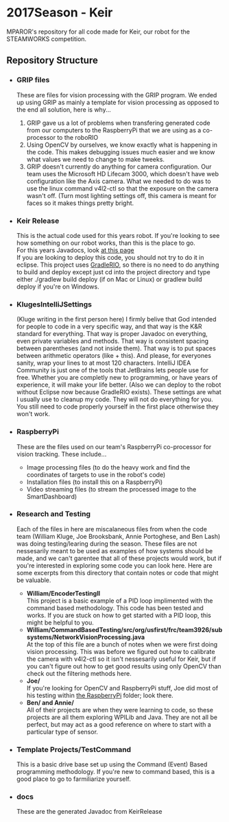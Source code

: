 # 2017Season - Keir
MPAROR's repository for all code made for Keir, our robot for the STEAMWORKS competition.

## Repository Structure
* ### GRIP files

   These are files for vision processing with the GRIP program. We ended up using GRIP as mainly a template for vision processing as opposed to the end all solution, here is why...
   1. GRIP gave us a lot of problems when transfering generated code from our computers to the RaspberryPi that we are using as a co-processor to the roboRIO
   2. Using OpenCV by ourselves, we know exactly what is happening in the code. This makes debugging issues much easier and we know what values we need to change to make tweeks.
   3. GRIP doesn't currently do anything for camera configuration. Our team uses the Microsoft HD Lifecam 3000, which doesn't have web configuration like the Axis camera. What we needed to do was to use the linux command v4l2-ctl so that the exposure on the camera wasn't off. (Turn most lighting settings off, this camera is meant for faces so it makes things pretty bright.
   
* ### Keir Release

   This is the actual code used for this years robot. If you're looking to see how something on our robot works, than this is the place to go.<br>
   For this years Javadocs, look <a href="https://mparobotics.github.io/2017Season/">at this page</a><br>
   If you are looking to deploy this code, you should not try to do it in eclipse. This project uses <a href="https://github.com/Open-RIO/GradleRIO">GradleRIO</a>, so there is no need to do anything to build and deploy except just cd into the project directory and type either ./gradlew build deploy (if on Mac or Linux) or gradlew build deploy if you're on Windows.

* ### KlugesIntelliJSettings

   (Kluge writing in the first person here) I firmly belive that God intended for people to code in a very specific way, and that way is the K&R standard for everything. That way is proper Javadoc on everything, even private variables and methods. That way is consistent spacing between parentheses (and not inside them). That way is to put spaces between arithmetic operators (like + this). And please, for everyones sanity, wrap your lines to at most 120 characters. IntelliJ IDEA Community is just one of the tools that JetBrains lets people use for free. Whether you are completly new to programming, or have years of experience, it will make your life better. (Also we can deploy to the robot without Eclipse now because GradleRIO exists). These settings are what I usually use to cleanup my code. They will not do everything for you. You still need to code properly yourself in the first place otherwise they won't work.
   
* ### RaspberryPi
   These are the files used on our team's RaspberryPi co-processor for vision tracking. These include...
   * Image processing files (to do the heavy work and find the coordinates of targets to use in the robot's code)
   * Installation files (to install this on a RaspberryPi)
   * Video streaming files (to stream the processed image to the SmartDashboard)
   
* ### Research and Testing
   Each of the files in here are miscalaneous files from when the code team (William Kluge, Joe Brooksbank, Annie Portoghese, and Ben Lash) was doing testing/learing during the season. These files are not nessesarily meant to be used as examples of how systems should be made, and we can't garentee that all of these projects would work, but if you're interested in exploring some code you can look here. Here are some excerpts from this directory that contain notes or code that might be valuable.
   * <b>William/EncoderTestingII</b><br>
      This project is a basic example of a PID loop implimented with the command based methodology. This code has been tested and works. If you are stuck on how to get started with a PID loop, this might be helpful to you.
   * <b>William/CommandBasedTesting/src/org/usfirst/frc/team3926/subsystems/NetworkVisionProcessing.java</b><br>
      At the top of this file are a bunch of notes when we were first doing vision processing. This was before we figured out how to calibrate the camera with v4l2-ctl so it isn't nessesarily useful for Keir, but if you can't figure out how to get good results using only OpenCV than check out the filtering methods here.
   * <b>Joe/</b><br>
      If you're looking for OpenCV and RaspberryPi stuff, Joe did most of his testing within <a href="https://github.com/mparobotics/2017Season/tree/master/RaspberryPi"> the RaspberryPi</a> folder; look there.
   * <b>Ben/ and Annie/</b><br>
      All of their projects are when they were learning to code, so these projects are all them exploring WPILib and Java. They are not all be perfect, but may act as a good reference on where to start with a particular type of sensor.
      
* ### Template Projects/TestCommand
   This is a basic drive base set up using the Command (Event) Based programming methodology. If you're new to command based, this is a good place to go to farmiliarize yourself.
   
* ### docs
   These are the generated Javadoc from KeirRelease
